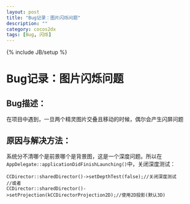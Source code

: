 ```yaml
---
layout: post
title: "Bug记录：图片闪烁问题"
description: ""
category: cocos2dx
tags: [Bug, 闪烁]
---
```

{% include JB/setup %}

Bug记录：图片闪烁问题
============

Bug描述：
------
在项目中遇到，一旦两个精灵图片交叠且移动的时候，偶尔会产生闪屏问题

原因与解决方法：
-----

系统分不清哪个是前景哪个是背景图，这是一个深度问题。所以在`AppDelegate::applicationDidFinishLaunching()`中，关闭深度测试：

    CCDirector::sharedDirector()->setDepthTest(false);//关闭深度测试
    //或者
    CCDirector::sharedDirector()->setProjection(kCCDirectorProjection2D);//使用2D投影(默认3D)

